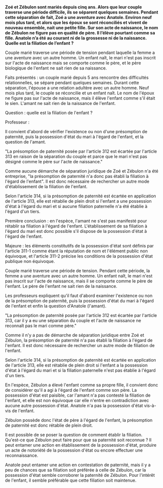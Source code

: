 **Zoé et Zébulon sont mariés depuis cinq ans. Alors que leur couple traverse une période difficile, ils se séparent quelques semaines. Pendant cette séparation de fait, Zoé a une aventure avec Anatole. Environ neuf mois plus tard, et alors que les époux se sont réconciliés et vivent de nouveau ensemble, nait une petite fille. Sur son acte de naissance, le nom de Zébulon ne figure pas en qualité de père. Il l’élève pourtant comme sa fille. Anatole n’a été au courant ni de la grossesse ni de la naissance. Quelle est la filiation de l’enfant ?**

Couple marié traverse une période de tension pendant laquelle la femme a une aventure avec un autre homme. Un enfant naît, le mari n'est pas inscrit sur l'acte de naissance mais se comporte comme le père, et le père biologique de l'enfant ne sait rien de sa naissance.

Faits présentés : un couple marié depuis 5 ans rencontre des difficultés relationnelles, se sépare pendant quelques semaines. Durant cette séparation, l'épouse a une relation adultère avec un autre homme. Neuf mois plus tard, le couple se réconcilie et un enfant naît. Le nom de l'époux ne figure pas sur l'acte de naissance, mais il élève l'enfant comme s'il était le sien. L'amant ne sait rien de la naissance de l'enfant.

Question : quelle est la filiation de l'enfant ?

Professeur :

Il convient d'abord de vérifier l'existence ou non d'une présomption de paternité, puis la possession d'état du mari à l'égard de l'enfant, et la question de l'amant.

"La présomption de paternité posée par l'article 312 est écartée par l'article 313 en raison de la séparation du couple et parce que le mari n'est pas désigné comme le père sur l'acte de naissance."

Comme aucune démarche de séparation juridique de Zoé et Zébulon n'a été entreprise, "la présomption de paternité n'a donc pas établi la filiation à l'égard de l'enfant". Il est donc nécessaire de rechercher un autre mode d'établissement de la filiation de l'enfant.

Selon l'article 314, si la présomption de paternité est écartée en application de l'article 313, elle est rétablie de plein droit si l'enfant a une possession d'état à l'égard du mari et si aucune filiation paternelle n'a été établie à l'égard d'un tiers.

Première conclusion : en l'espèce, l'amant ne s'est pas manifesté pour rétablir sa filiation à l'égard de l'enfant. L'établissement de sa filiation à l'égard du mari est donc possible s'il dispose de la possession d'état à l'égard de l'enfant.

Majeure : les éléments constitutifs de la possession d'état sont définis par l'article 311-1 comme étant la réputation de nom et l'élément public non équivoque, et l'article 311-2 précise les conditions de la possession d'état publique non équivoque.

Couple marié traverse une période de tension. Pendant cette période, la femme a une aventure avec un autre homme. Un enfant naît, le mari n'est pas inscrit sur l'acte de naissance, mais il se comporte comme le père de l'enfant. Le père de l'enfant ne sait rien de la naissance.

Les professeurs expliquent qu'il faut d'abord examiner l'existence ou non de la présomption de paternité, puis la possession d'état du mari à l'égard de l'enfant et enfin la question d'Anatole (l'amant).

"La présomption de paternité posée par l'article 312 est écartée par l'article 313, car il y a eu une séparation du couple et l'acte de naissance ne reconnaît pas le mari comme père."

Comme il n'y a pas de démarche de séparation juridique entre Zoé et Zébulon, la présomption de paternité n'a pas établi la filiation à l'égard de l'enfant. Il est donc nécessaire de rechercher un autre mode de filiation de l'enfant.

Selon l'article 314, si la présomption de paternité est écartée en application de l'article 313, elle est rétablie de plein droit si l'enfant a la possession d'état à l'égard du mari et si la filiation paternelle n'est pas établie à l'égard d'un tiers.

En l'espèce, Zébulon a élevé l'enfant comme sa propre fille, il convient donc de considérer qu'il a agi à l'égard de l'enfant comme son père. La possession d'état est paisible, car l'amant n'a pas contesté la filiation de l'enfant, et elle est non équivoque car elle n'entre en contradiction avec aucune autre possession d'état. Anatole n'a pas la possession d'état vis-à-vis de l'enfant.

Zébulon possède donc l'état de père à l'égard de l'enfant, la présomption de paternité est donc rétablie de plein droit.

Il est possible de se poser la question de comment établir la filiation. Qu'est-ce que Zébulon peut faire pour que sa paternité soit reconnue ? Il peut entamer une action en établissement de la possession d'état, produire un acte de notoriété de la possession d'état ou encore effectuer une reconnaissance.

Anatole peut entamer une action en contestation de paternité, mais il y a peu de chances que sa filiation soit préférée à celle de Zébulon, car la possession d'état semble corroborer la paternité de Zébulon. Pour l'intérêt de l'enfant, il semble préférable que cette filiation soit maintenue.